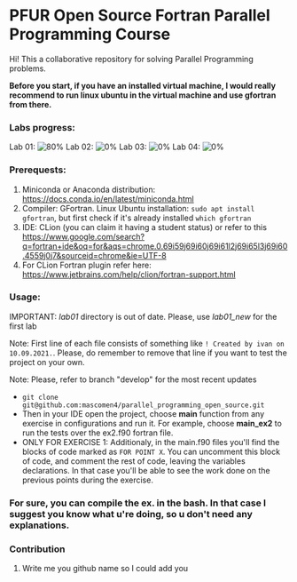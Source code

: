 # PFUR Open Source Fortran Parallel Programming Course

Hi! This a collaborative repository for solving Parallel Programming problems.   

**Before you start, if you have an installed virtual machine, I would really recommend to run linux ubuntu in the virtual machine and use gfortran from there.**

### Labs progress:
Lab 01: ![80%](https://progress-bar.dev/80) Lab 02: ![0%](https://progress-bar.dev/0)  Lab 03: ![0%](https://progress-bar.dev/0)  Lab 04: ![0%](https://progress-bar.dev/0)  

### Prerequests:
1. Miniconda or Anaconda distribution: https://docs.conda.io/en/latest/miniconda.html
2. Compiler: GFortran. Linux Ubuntu installation: ``` sudo apt install gfortran ```, but first check if it's already installed ``` which gfortran ```
2. IDE: CLion (you can claim it having a student status) or refer to this https://www.google.com/search?q=fortran+ide&oq=for&aqs=chrome.0.69i59j69i60j69i61l2j69i65l3j69i60.4559j0j7&sourceid=chrome&ie=UTF-8
3. For CLion Fortran plugin refer here: https://www.jetbrains.com/help/clion/fortran-support.html


### Usage:

IMPORTANT: *lab01* directory is out of date. Please, use *lab01_new* for the first lab  

Note: First line of each file consists of something like `! Created by ivan on 10.09.2021.`. Please, do remember to remove that line if you want to test 
the project on your own. 

Note: Please, refer to branch "develop" for the most recent updates 

- ``` git clone git@github.com:mascomen4/parallel_programming_open_source.git ```
- Then in your IDE open the project, choose **main** function from any exercise in configurations and run it. For example, choose **main_ex2** to run the tests over the ex2.f90 fortran file.
- ONLY FOR EXERCISE 1: Additionaly, in the main.f90 files you'll find the blocks of code marked as ```FOR POINT X```. You can uncomment this block of code, and comment the rest of code, leaving the variables declarations. In that case you'll be able to see the work done on the previous points during the exercise.

### For sure, you can compile the ex. in the bash. In that case I suggest you know what u're doing, so u don't need any explanations.

### Contribution 
1. Write me you github name so I could add you 
